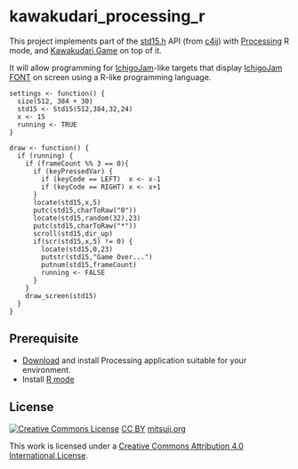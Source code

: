 # kawakudari_processing_r

This project implements part of the [std15.h](https://github.com/IchigoJam/c4ij/blob/master/src/std15.h) API (from [c4ij](https://github.com/IchigoJam/c4ij)) with [Processing](https://processing.org/) R mode, and [Kawakudari Game](https://ichigojam.github.io/print/en/KAWAKUDARI.html) on top of it.

It will allow programming for [IchigoJam](https://ichigojam.net/index-en.html)-like targets that display [IchigoJam FONT](https://mitsuji.github.io/ichigojam-font.json/) on screen using a R-like programming language.
```
settings <- function() {
  size(512, 384 + 30)
  std15 <- Std15(512,384,32,24)
  x <- 15
  running <- TRUE
}

draw <- function() {
  if (running) {
    if (frameCount %% 3 == 0){
      if (keyPressedVar) {
        if (keyCode == LEFT)  x <- x-1
        if (keyCode == RIGHT) x <- x+1
      }
      locate(std15,x,5)
      putc(std15,charToRaw("0"))
      locate(std15,random(32),23)
      putc(std15,charToRaw("*"))
      scroll(std15,dir_up)
      if(scr(std15,x,5) != 0) {
        locate(std15,0,23)
        putstr(std15,"Game Over...")
        putnum(std15,frameCount)
        running <- FALSE
      }
    }
    draw_screen(std15)
  }
}

```

## Prerequisite

* [Download](https://processing.org/download/) and install Processing application suitable for your environment.
* Install [R mode](https://processing-r.github.io/)


## License
[![Creative Commons License](https://i.creativecommons.org/l/by/4.0/88x31.png)](http://creativecommons.org/licenses/by/4.0/)
[CC BY](https://creativecommons.org/licenses/by/4.0/) [mitsuji.org](https://mitsuji.org)

This work is licensed under a [Creative Commons Attribution 4.0 International License](http://creativecommons.org/licenses/by/4.0/).
